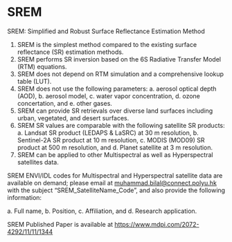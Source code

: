 # SREM
SREM: Simplified and Robust Surface Reflectance Estimation Method

1.	SREM is the simplest method compared to the existing surface reflectance (SR) estimation methods. 
2.	SREM performs SR inversion based on the 6S Radiative Transfer Model (RTM) equations.
3.	SREM does not depend on RTM simulation and a comprehensive lookup table (LUT).
4.	SREM does not use the following parameters:
a. aerosol optical depth (AOD),
b.	aerosol model,
c.	water vapor concentration,
d.	ozone concertation, and
e.	other gases.
5.	SREM can provide SR retrievals over diverse land surfaces including urban, vegetated, and desert surfaces.
6.	SREM SR values are comparable with the following satellite SR products:
a.	Landsat SR product (LEDAPS & LaSRC) at 30 m resolution, 
b.	Sentinel-2A SR product at 10 m resolution, 
c.	MODIS (MOD09) SR product at 500 m resolution, and 
d.	Planet satellite at 3 m resolution. 
7.	SREM can be applied to other Multispectral as well as Hyperspectral satellites data. 

SREM ENVI/IDL codes for Multispectral and Hyperspectral satellite data are available on demand; please email at muhammad.bilal@connect.polyu.hk with the subject “SREM_SatelliteName_Code”, and also provide the following information:

a.	Full name, 
b.	Position, 
c.	Affiliation, and
d.	Research application.

SREM Published Paper is available at https://www.mdpi.com/2072-4292/11/11/1344
